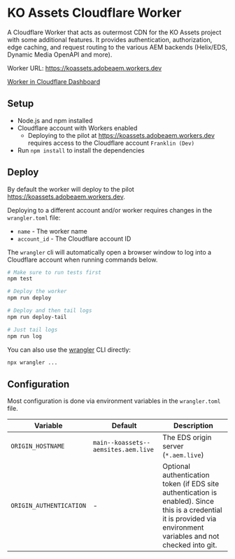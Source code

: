 # KO Assets Cloudflare Worker

A Cloudflare Worker that acts as outermost CDN for the KO Assets project with some additional features. It provides authentication, authorization, edge caching, and request routing to the various AEM backends (Helix/EDS, Dynamic Media OpenAPI and more).

Worker URL: https://koassets.adobeaem.workers.dev

[Worker in Cloudflare Dashboard](https://dash.cloudflare.com/852dfa4ae1b0d579df29be65b986c101/workers/services/view/koassets/production/metrics)

## Setup

- Node.js and npm installed
- Cloudflare account with Workers enabled
  - Deploying to the pilot at https://koassets.adobeaem.workers.dev requires access to the Cloudflare account `Franklin (Dev)`
- Run `npm install` to install the dependencies

## Deploy

By default the worker will deploy to the pilot https://koassets.adobeaem.workers.dev.

Deploying to a different account and/or worker requires changes in the `wrangler.toml` file:
 - `name` - The worker name
 - `account_id` - The Cloudflare account ID

The `wrangler` cli will automatically open a browser window to log into a Cloudflare account when running commands below.

```bash
# Make sure to run tests first
npm test

# Deploy the worker
npm run deploy

# Deploy and then tail logs
npm run deploy-tail

# Just tail logs
npm run log
```
You can also use the [wrangler](https://developers.cloudflare.com/workers/wrangler/) CLI directly:

```bash
npx wrangler ...
```


## Configuration

Most configuration is done via environment variables in the `wrangler.toml` file.

| Variable | Default | Description |
|----------|---------|-------------|
| `ORIGIN_HOSTNAME` | `main--koassets--aemsites.aem.live` | The EDS origin server (`*.aem.live`) |
| `ORIGIN_AUTHENTICATION` | - | Optional authentication token (if EDS site authentication is enabled). Since this is a credential it is provided via environment variables and not checked into git. |

